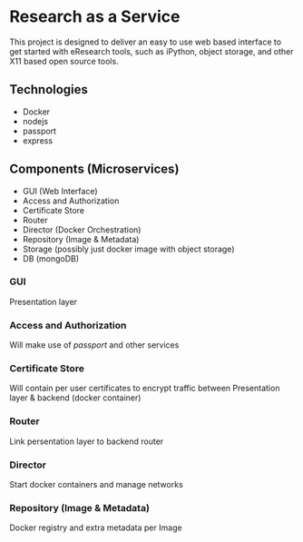 # Research as a Service
This project is designed to deliver an easy to use web based interface to get started with eResearch tools, such as iPython, object storage, and other X11 based open source tools.

## Technologies
* Docker
* nodejs
* passport
* express

## Components (Microservices)
* GUI (Web Interface)
* Access and Authorization
* Certificate Store
* Router
* Director (Docker Orchestration)
* Repository (Image & Metadata)
* Storage (possibly just docker image with object storage)
* DB (mongoDB)

### GUI
Presentation layer

### Access and Authorization
Will make use of *passport* and other services

### Certificate Store
Will contain per user certificates to encrypt traffic between Presentation layer & backend (docker container)

### Router
Link persentation layer to backend router

### Director
Start docker containers and manage networks

### Repository (Image & Metadata)
Docker registry and extra metadata per Image

